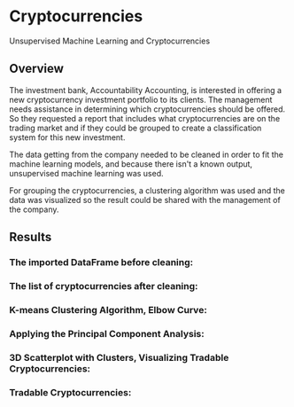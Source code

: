 # Cryptocurrencies
Unsupervised Machine Learning and Cryptocurrencies


## Overview
The investment bank, Accountability Accounting, is interested in offering a new cryptocurrency investment portfolio to its clients. The management needs assistance in determining which cryptocurrencies should be offered.  So they requested a report that includes what cryptocurrencies are on the trading market and if they could be grouped to create a classification system for this new investment.

The data getting from the company needed to be cleaned in order to fit the machine learning models, and because there isn't a known output, unsupervised machine learning was used.

For grouping the cryptocurrencies, a clustering algorithm was used and the data was visualized so the result could be shared with the management of the company.


## Results

### The imported DataFrame before cleaning:



### The list of cryptocurrencies after cleaning:


### K-means Clustering Algorithm, Elbow Curve:


### Applying the Principal Component Analysis:


### 3D Scatterplot with Clusters, Visualizing Tradable Cryptocurrencies:


### Tradable Cryptocurrencies:



